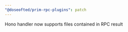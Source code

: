 ```yaml
---
"@doseofted/prim-rpc-plugins": patch
---
```


Hono handler now supports files contained in RPC result
